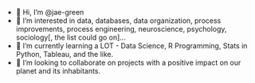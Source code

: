 - 👋 Hi, I’m @jae-green
- 👀 I’m interested in data, databases, data organization, process improvements, process engineering, neuroscience, psychology, sociology[, the list could go on]...
- 🌱 I’m currently learning a LOT - Data Science, R Programming, Stats in Python, Tableau, and the like. 
- 💞️ I’m looking to collaborate on projects with a positive impact on our planet and its inhabitants.

<!---
jae-green/jae-green is a ✨ special ✨ repository because its `README.md` (this file) appears on your GitHub profile.
You can click the Preview link to take a look at your changes.
--->
